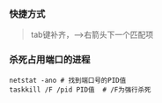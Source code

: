 ### 快捷方式

> tab键补齐，-->右箭头下一个匹配项

### 杀死占用端口的进程

```
netstat -ano # 找到端口号的PID值
taskkill /F /pid PID值  # /F为强行杀死
```



